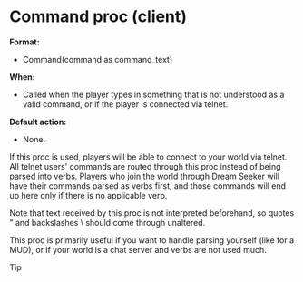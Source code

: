 # Command proc (client)
**Format:**
+   Command(command as command_text)
<!-- -->
**When:**
+   Called when the player types in something that is not understood as
    a valid command, or if the player is connected via telnet.
<!-- -->
**Default action:**
+   None.


If this proc is used, players will be able to connect to your
world via telnet. All telnet users\' commands are routed through this
proc instead of being parsed into verbs. Players who join the world
through Dream Seeker will have their commands parsed as verbs first, and
those commands will end up here only if there is no applicable verb.


Note that text received by this proc is not interpreted
beforehand, so quotes \" and backslashes \\ should come through
unaltered. 

This proc is primarily useful if you want to handle
parsing yourself (like for a MUD), or if your world is a chat server and
verbs are not used much.

> [!TIP] 
> 